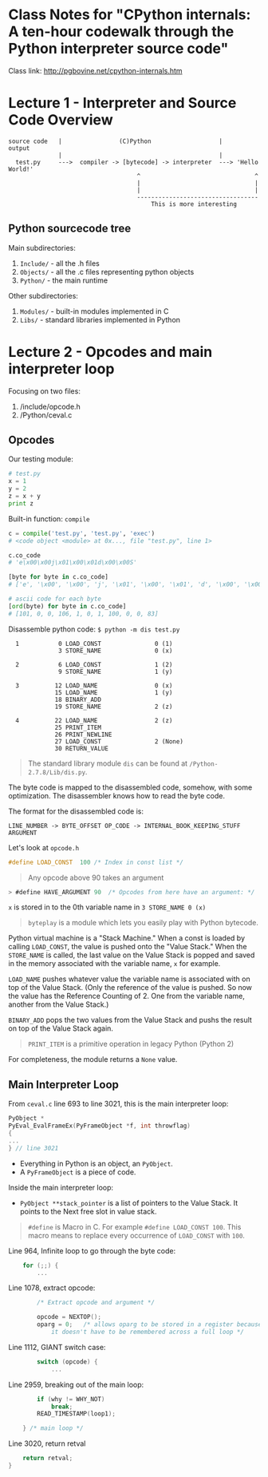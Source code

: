 # Class Notes for "CPython internals: A ten-hour codewalk through the Python interpreter source code"

Class link: http://pgbovine.net/cpython-internals.htm

# Lecture 1 - Interpreter and Source Code Overview

```
source code   |                (C)Python                   |       output
              |                                            |
  test.py     --->  compiler -> [bytecode] -> interpreter  ---> 'Hello World!'
                                    ^                                ^
                                    |                                |
                                    |                                |
                                    ----------------------------------
                                        This is more interesting
```

## Python sourcecode tree

Main subdirectories:
1. `Include/` - all the .h files
1. `Objects/` - all the .c files representing python objects
1. `Python/` - the main runtime

Other subdirectories:
1. `Modules/` - built-in modules implemented in C
1. `Libs/` - standard libraries implemented in Python

# Lecture 2 - Opcodes and main interpreter loop

Focusing on two files:
1. /include/opcode.h
1. /Python/ceval.c

## Opcodes

Our testing module:

```python
# test.py
x = 1
y = 2
z = x + y
print z
```

Built-in function: `compile`

```python
c = compile('test.py', 'test.py', 'exec')
# <code object <module> at 0x..., file "test.py", line 1>

c.co_code
# 'e\x00\x00j\x01\x00\x01d\x00\x00S'

[byte for byte in c.co_code]
# ['e', '\x00', '\x00', 'j', '\x01', '\x00', '\x01', 'd', '\x00', '\x00', 'S']

# ascii code for each byte
[ord(byte) for byte in c.co_code]
# [101, 0, 0, 106, 1, 0, 1, 100, 0, 0, 83]
```

Disassemble python code: `$ python -m dis test.py`
```
  1           0 LOAD_CONST               0 (1)
              3 STORE_NAME               0 (x)

  2           6 LOAD_CONST               1 (2)
              9 STORE_NAME               1 (y)

  3          12 LOAD_NAME                0 (x)
             15 LOAD_NAME                1 (y)
             18 BINARY_ADD
             19 STORE_NAME               2 (z)

  4          22 LOAD_NAME                2 (z)
             25 PRINT_ITEM
             26 PRINT_NEWLINE
             27 LOAD_CONST               2 (None)
             30 RETURN_VALUE
```
> The standard library module `dis` can be found at `/Python-2.7.8/Lib/dis.py`.

The byte code is mapped to the disassembled code, somehow, with some
optimization. The disassembler knows how to read the byte code.

The format for the disassembled code is:
```
LINE_NUMBER -> BYTE_OFFSET OP_CODE -> INTERNAL_BOOK_KEEPING_STUFF ARGUMENT
```

Let's look at `opcode.h`
```c
#define LOAD_CONST	100	/* Index in const list */
```

> Any opcode above 90 takes an argument
```c
> #define HAVE_ARGUMENT	90	/* Opcodes from here have an argument: */
```

`x` is stored in to the 0th variable name in `3 STORE_NAME 0 (x)`

> `byteplay` is a module which lets you easily play with Python bytecode.

Python virtual machine is a "Stack Machine." When a const is loaded by
calling `LOAD_CONST`, the
value is pushed onto the "Value Stack." When the `STORE_NAME` is called,
the last value on the Value Stack is popped and saved in the memory
associated with the variable name, `x` for example.

`LOAD_NAME` pushes whatever value the variable name is associated with
on top of the Value Stack. (Only the reference of the value is pushed.
So now the value has the Reference Counting of 2. One from the variable
name, another from the Value Stack.)

`BINARY_ADD` pops the two values from the Value Stack and pushs the
result on top of the Value Stack again.

> `PRINT_ITEM` is a primitive operation in legacy Python (Python 2)

For completeness, the module returns a `None` value.

## Main Interpreter Loop

From `ceval.c` line 693 to line 3021, this is the main interpreter loop:

```c
PyObject *
PyEval_EvalFrameEx(PyFrameObject *f, int throwflag)
{
...
} // line 3021
```

* Everything in Python is an object, an `PyObject`.
* A `PyFrameObject` is a piece of code.

Inside the main interpreter loop:
* `PyObject **stack_pointer` is a list of pointers to the Value Stack.
It points to the Next free slot in value stack.

> `#define` is Macro in C. For example `#define LOAD_CONST 100`. This macro
means to replace every occurrence of `LOAD_CONST` with `100`.

Line 964, Infinite loop to go through the byte code:
```c
    for (;;) {
        ...
```

Line 1078, extract opcode:
```c
        /* Extract opcode and argument */

        opcode = NEXTOP();
        oparg = 0;   /* allows oparg to be stored in a register because
            it doesn't have to be remembered across a full loop */
```

Line 1112, GIANT switch case:
```c
        switch (opcode) {
            ...
```

Line 2959, breaking out of the main loop:
```c
        if (why != WHY_NOT)
            break;
        READ_TIMESTAMP(loop1);

    } /* main loop */
```

Line 3020, return retval
```c
    return retval;
}
```
